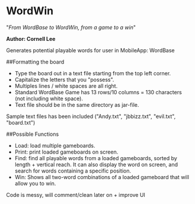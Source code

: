 WordWin
====================
"_From WordBase to WordWin, from a game to a win_"

**Author: Cornell Lee**

Generates potential playable words for user in MobileApp: WordBase

##Formatting the board
+ Type the board out in a text file starting from the top left corner.
+ Capitalize the letters that you "possess".
+ Multiples lines / white spaces are all right.
+ Standard WordBase Game has 13 rows/10 columns = 130 characters (not including white space).
+ Text file should be in the same directory as jar-file.

Sample text files has been included
("Andy.txt", "jbbizz.txt", "evil.txt", "board.txt")

##Possible Functions

+ Load: 	load multiple gameboards.
+ Print: 	print loaded gameboards on screen.
+ Find: 	find all playable words from a loaded gameboards, sorted by length + vertical reach. It can also display the word on screen, and search for words containing a specific position.
+ Win:	Shows all two-word combinations of a loaded gameboard that will allow you to win.

Code is messy, will comment/clean later on + improve UI
